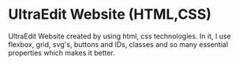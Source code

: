 # UltraEdit Website (HTML,CSS)
UltraEdit Website created by using html, css technologies. In it, I use flexbox, grid, svg's, buttons and IDs, classes and so many essential properties which makes it better. 
